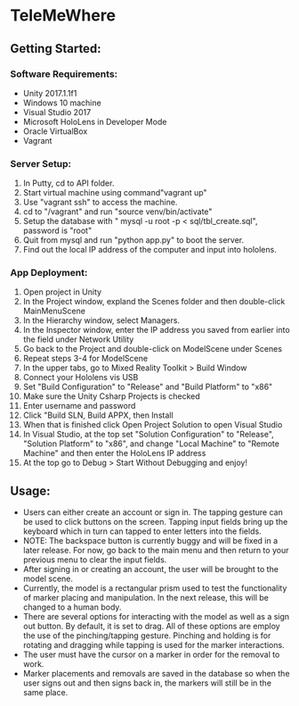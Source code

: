 # TeleMeWhere

## Getting Started:

### Software Requirements:
* Unity 2017.1.1f1
* Windows 10 machine
* Visual Studio 2017
* Microsoft HoloLens in Developer Mode
* Oracle VirtualBox
* Vagrant

### Server Setup:
1. In Putty, cd to API folder.
2. Start virtual machine using command"vagrant up"
3. Use "vagrant ssh" to access the machine.
4. cd to "/vagrant" and run "source venv/bin/activate"
5. Setup the database with " mysql -u root -p < sql/tbl_create.sql", password is "root"
7. Quit from mysql and run "python app.py" to boot the server.
8. Find out the local IP address of the computer and input into hololens.

### App Deployment:
1. Open project in Unity
2. In the Project window, expland the Scenes folder and then double-click MainMenuScene
3. In the Hierarchy window, select Managers.
4. In the Inspector window, enter the IP address you saved from earlier into the field under Network Utility
5. Go back to the Project and double-click on ModelScene under Scenes
6. Repeat steps 3-4 for ModelScene
7. In the upper tabs, go to Mixed Reality Toolkit > Build Window
8. Connect your Hololens vis USB
9. Set "Build Configuration" to "Release" and "Build Platform" to "x86"
10. Make sure the Unity Csharp Projects is checked
11. Enter username and password
12. Click "Build SLN, Build APPX, then Install
13. When that is finished click Open Project Solution to open Visual Studio
14. In Visual Studio, at the top set "Solution Configuration" to "Release", "Solution Platform" to "x86", and change "Local Machine" to "Remote Machine" and then enter the HoloLens IP address
15. At the top go to Debug > Start Without Debugging and enjoy!

## Usage:

* Users can either create an account or sign in. The tapping gesture can be used to click buttons on the screen. Tapping input fields bring up the keyboard which in turn can tapped to enter letters into the fields. 
* NOTE: The backspace button is currently buggy and will be fixed in a later release. For now, go back to the main menu and then return to your previous menu to clear the input fields.
* After signing in or creating an account, the user will be brought to the model scene.
* Currently, the model is a rectangular prism used to test the functionality of marker placing and manipulation. In the next release, this will be changed to a human body.
* There are several options for interacting with the model as well as a sign out button. By default, it is set to drag. All of these options are employ the use of the pinching/tapping gesture. Pinching and holding is for rotating and dragging while tapping is used for the marker interactions.
* The user must have the cursor on a marker in order for the removal to work.
* Marker placements and removals are saved in the database so when the user signs out and then signs back in, the markers will still be in the same place.


